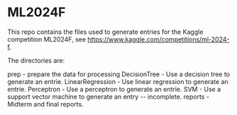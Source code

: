 # ML2024F
This repo contains the files used to generate entries for the Kaggle
competition ML2024F, see
https://www.kaggle.com/competitions/ml-2024-f.

The directories are:

prep - prepare the data for processing
DecisionTree - Use a decision tree to generate an entrie.
LinearRegression - Use linear regression to generate an entrie.
Perceptron - Use a perceptron to generate an entrie.
SVM - Use a support vector machine to generate an entry -- incomplete.
reports - Midterm and final reports.
